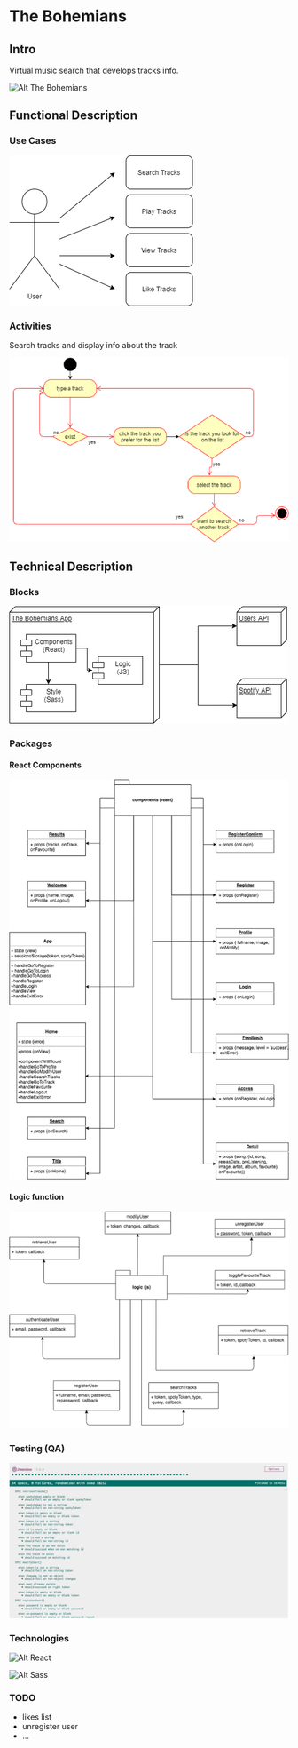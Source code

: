 # The Bohemians

## Intro

Virtual music search that develops tracks info.

![Alt The Bohemians](https://edwinhernandez.weebly.com/uploads/2/3/0/2/23021644/7611440_orig.gif)

## Functional Description

### Use Cases

![Alt Use Cases](useCases.png)

### Activities

Search tracks and display info about the track

![Alt Operate Activity](opActivity.png)

## Technical Description

### Blocks

![Alt Blocks](blocks.png)

### Packages

#### React Components 

![Alt React comonents](componentsReact.png)

#### Logic function

![Alt Logic function](logic.png)

### Testing (QA)

![Alt Testing](testing.png)

### Technologies

![Alt React](https://blog.wildix.com/wp-content/uploads/2020/06/react-logo.jpg "React")

![Alt Sass](https://sass-lang.com/assets/img/logos/logo-b6e1ef6e.svg "Sass")

### TODO

- likes list
- unregister user
- ...

